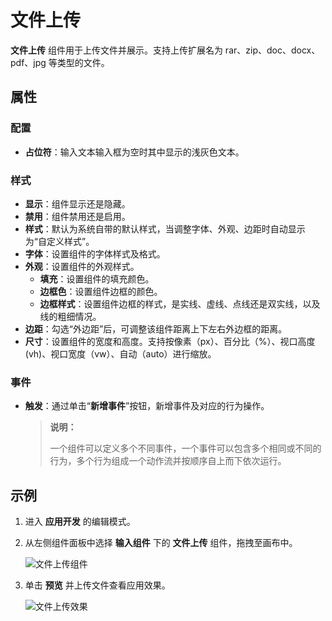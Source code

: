 # 文件上传

**文件上传** 组件用于上传文件并展示。支持上传扩展名为 rar、zip、doc、docx、pdf、jpg 等类型的文件。

## 属性

### 配置

- **占位符**：输入文本输入框为空时其中显示的浅灰色文本。

### 样式

- **显示**：组件显示还是隐藏。
- **禁用**：组件禁用还是启用。
- **样式**：默认为系统自带的默认样式，当调整字体、外观、边距时自动显示为“自定义样式”。
- **字体**：设置组件的字体样式及格式。
- **外观**：设置组件的外观样式。
  - **填充**：设置组件的填充颜色。
  - **边框色**：设置组件边框的颜色。
  - **边框样式**：设置组件边框的样式，是实线、虚线、点线还是双实线，以及线的粗细情况。
- **边距**：勾选“外边距”后，可调整该组件距离上下左右外边框的距离。
- **尺寸**：设置组件的宽度和高度。支持按像素（px）、百分比（%）、视口高度(vh)、视口宽度（vw）、自动（auto）进行缩放。

### 事件

- **触发**：通过单击“**新增事件**”按钮，新增事件及对应的行为操作。

  > **说明：**
  >
  > 一个组件可以定义多个不同事件，一个事件可以包含多个相同或不同的行为，多个行为组成一个动作流并按顺序自上而下依次运行。

## 示例

1. 进入 **应用开发** 的编辑模式。
2. 从左侧组件面板中选择 **输入组件** 下的 **文件上传** 组件，拖拽至画布中。

    ![文件上传组件](https://docimages.blob.core.chinacloudapi.cn/images/Kris/Apps/fileupload20210127.png)

3. 单击 **预览** 并上传文件查看应用效果。

    ![文件上传效果](https://docimages.blob.core.chinacloudapi.cn/images/Kris/Apps/fileuploadresult20210127.png)
